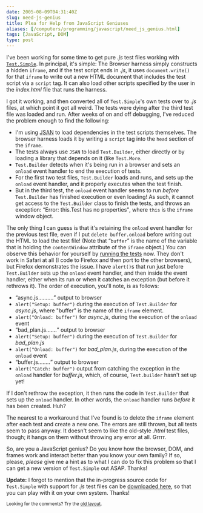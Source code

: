 ```yaml
--- 
date: 2005-08-09T04:31:40Z
slug: need-js-genius
title: Plea for Help from JavaScript Geniuses
aliases: [/computers/programming/javascript/need_js_genius.html]
tags: [JavaScript, DOM]
type: post
---
```


<p>I've been working for some time to get pure <em>.js</em> test files working with <a href="http://www.openjsan.org/doc/t/th/theory/Test/Simple/" title="Get Test.Simple on JSAN"><code>Test.Simple</code></a>. In principal, it's simple: The Browser harness simply constructs a hidden <code>iframe</code>, and if the test script ends in <em>.js</em>, it uses <code>document.write()</code> for that <code>iframe</code> to write out a new HTML document that includes the test script via a <code>script</code> tag. It can also load other scripts specified by the user in the <em>index.html</em> file that runs the harness.</p>

<p>I got it working, and then converted all of <code>Test.Simple</code>'s own tests over to <em>.js</em> files, at which point it got all weird. The tests were dying after the third test file was loaded and run. After weeks of on and off debugging, I've reduced the problem enough to find the following:</p>

<ul>
  <li>I'm using <a href="http://www.openjsan.org/doc/c/cw/cwest/JSAN/" title="JSAN on JSAN">JSAN</a> to load dependencies in the test scripts themselves. The browser harness loads it by writing a <code>script</code> tag into the <code>head</code> section of the <code>iframe</code>.</li>
  <li>The tests always use <code>JSAN</code> to load <code>Test.Builder</code>, either directly or by loading a library that depends on it (like <code>Test.More</code>.</li>
  <li><code>Test.Builder</code> detects when it's being run in a browser and sets an <code>onload</code> event handler to end the execution of tests.</li>
  <li>For the first two test files, <code>Test.Builder</code> loads and runs, and sets up the <code>onload</code> event handler, and it properly executes when the test finish.</li>
  <li>But in the third test, the <code>onload</code> event handler seems to run <em>before</em> <code>Test.Builder</code> has finished execution or even loading! As such, it cannot get access to the <code>Test.Builder</code> class to finish the tests, and throws an exception: <q>Error: this.Test has no properties</q>, where <code>this</code> is the <code>iframe</code> window object.</li>
</ul>

<p>The only thing I can guess is that it's retaining the <code>onload</code> event handler for the previous test file, even if I put <code>delete buffer.onload</code> before writing out the HTML to load the test file! (Note that <q><code>buffer</code></q> is the name of the variable that is holding the <code>contentWindow</code> attribute of the <code>iframe</code> object.) You can observe this behavior for yourself by <a href="/code/Test.Simple-0.11_1/tests/index.html" title="Run the broken test suite now!">running the tests</a> now. They don't work in Safari at all (I code to Firefox and then port to the other browsers), but Firefox demonstrates the issue. I have <code>alert()</code>s that run just before <code>Test.Builder</code> sets up the <code>onload</code> event handler, and then inside the event handler, either when its run or when it catches an exception (but before it rethrows it). The order of execution, you'll note, is as follows:</p>

<ul>
  <li><q>async.js..........</q> output to browser</li>
  <li><code>alert("Setup: buffer")</code> during the execution of <code>Test.Builder</code> for <em>async.js</em>, where "buffer" is the name of the <code>iframe</code> element.</li>
  <li><code>alert("Onload: buffer")</code> for <em>async.js</em>, during the execution of the <code>onload</code> event</li>
  <li><q>bad_plan.js.......</q> output to browser</li>
  <li><code>alert("Setup: buffer")</code> during the execution of <code>Test.Builder</code> for <em>bad_plan.js</em></li>
  <li><code>alert("Onload: buffer")</code> for <em>bad_plan.js</em>, during the execution of the <code>onload</code> event</li>
  <li><q>buffer.js........</q> output to browser</li>
  <li><code>alert("Catch: buffer")</code> output from catching the exception in the <code>onload</code> handler for <em>buffer.js</em>, which, of course, <code>Test.builder</code> hasn't set up yet!</li>
</ul>

<p>If I don't rethrow the exception, it then runs the code in <code>Test.Builder</code> that sets up the <code>onload</code> handler. In other words, the <code>onload</code> handler runs <em>before</em> it has been created. Huh?</p>

<p>The nearest to a workaround that I've found is to delete the <code>iframe</code> element after each test and create a new one. The errors are still thrown, but all tests seem to pass anyway. It doesn't seem to like the old-style <em>.html</em> test files, though; it hangs on them without throwing any error at all. Grrrr.</p>

<p>So, are you a JavaScript genius? Do you know how the browser, DOM, and frames work and interact better than you know your own family? If so, please, <em>please</em> give me a hint as to what I can do to fix this problem so that I can get a new version of <code>Test.Simple</code> out ASAP. Thanks!</p>

<p><strong>Update:</strong> I forgot to mention that the in-progress source code for <code>Test.Simple</code> with support for <em>.js</em> test files can be <a href="/code/Test.Simple-0.11_1.tar.gz" title="Download Test.Simple 0.11_1">downloaded here</a>, so that you can play with it on your own system. Thanks!</p>
<p class="past"><small>Looking for the comments? Try the <a rel="nofollow" href="//past.justatheory.com/computers/programming/javascript/need_js_genius.html">old layout</a>.</small></p>


